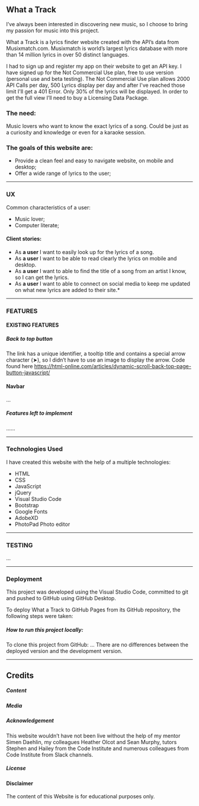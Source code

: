 ## What a Track
I’ve always been interested in discovering new music, so I choose to bring my passion for music into this project.

What a Track is a lyrics finder website created with the API’s data from Musixmatch.com. 
Musixmatch is world’s largest lyrics database with more than 14 million lyrics in over 50 distinct languages. 

I had to sign up and register my app on their website to get an API key. I have signed up for the Not Commercial Use plan, free to use version (personal use and beta testing). 
The Not Commercial Use plan allows 2000 API Calls per day, 500 Lyrics display per day and after I've reached those limit I'll get a 401 Error. Only 30% of the lyrics will be displayed. In order to get the full view I’ll need to buy a Licensing Data Package.

### The need:
Music lovers who want to know the exact lyrics of a song. Could be just as a curiosity and knowledge or even for a karaoke session.
### The goals of this website are:
* Provide a clean feel and easy to navigate website, on mobile and desktop;
* Offer a wide range of lyrics to the user;

***
###  UX
Common characteristics of a user:
* Music lover;
* Computer literate;

#### Client stories:

* As **a user** I want to easily look up for the lyrics of a song.
* As **a user** I want to be able to read clearly the lyrics on mobile and desktop.
* As **a user** I want to able to find the title of a song from an artist I know, so I can get the lyrics.
* As **a user** I want to able to connect on social media to keep me updated on what new lyrics are added to their site.*

***
### FEATURES
#### EXISTING FEATURES

##### Back to top button
The link has a unique identifier, a tooltip title and contains a special arrow character (➤), so I didn’t have to use an image to display the arrow. Code found here https://html-online.com/articles/dynamic-scroll-back-top-page-button-javascript/

#### Navbar
...

##### Features left to implement
......
***

### Technologies Used
I have created this website with the help of a multiple technologies:
* HTML 
* CSS 
* JavaScript
* jQuery 
* Visual Studio Code
* Bootstrap 
* Google Fonts 
* AdobeXD 
* PhotoPad Photo editor 
***
### TESTING
...
***
### Deployment
This project was developed using the Visual Studio Code, committed to git and pushed to GitHub using GitHub Desktop.

To deploy What a Track to GitHub Pages from its GitHub repository, the following steps were taken:


##### How to run this project locally:
To clone this project from GitHub:
...
There are no differences between the deployed version and the development version.

***
## Credits
##### Content
##### Media
##### Acknowledgement

This website wouldn’t have not been live without the help of my mentor Simen Daehlin, my colleagues Heather Olcot and Sean Murphy, tutors Stephen and Hailey from the Code Institute and numerous colleagues from Code Institute from Slack channels. 
##### License
#### Disclaimer
The content of this Website is for educational purposes only.


